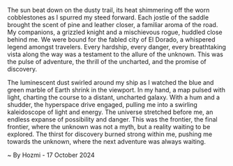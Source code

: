 
The sun beat down on the dusty trail, its heat shimmering off the worn cobblestones as I spurred my steed forward. Each jostle of the saddle brought the scent of pine and leather closer, a familiar aroma of the road. My companions, a grizzled knight and a mischievous rogue, huddled close behind me. We were bound for the fabled city of El Dorado, a whispered legend amongst travelers. Every hardship, every danger, every breathtaking vista along the way was a testament to the allure of the unknown. This was the pulse of adventure, the thrill of the uncharted, and the promise of discovery.

The luminescent dust swirled around my ship as I watched the blue and green marble of Earth shrink in the viewport. In my hand, a map pulsed with light, charting the course to a distant, uncharted galaxy. With a hum and a shudder, the hyperspace drive engaged, pulling me into a swirling kaleidoscope of light and energy.  The universe stretched before me, an endless expanse of possibility and danger. This was the frontier, the final frontier, where the unknown was not a myth, but a reality waiting to be explored.  The thirst for discovery burned strong within me, pushing me towards the unknown, where the next adventure was always waiting. 

~ By Hozmi - 17 October 2024
